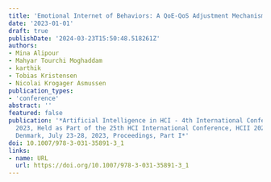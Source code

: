 ```yaml
---
title: 'Emotional Internet of Behaviors: A QoE-QoS Adjustment Mechanism'
date: '2023-01-01'
draft: true
publishDate: '2024-03-23T15:50:48.518261Z'
authors:
- Mina Alipour
- Mahyar Tourchi Moghaddam
- karthik
- Tobias Kristensen
- Nicolai Krogager Asmussen
publication_types:
- 'conference'
abstract: ''
featured: false
publication: '*Artificial Intelligence in HCI - 4th International Conference, AI-HCI
  2023, Held as Part of the 25th HCI International Conference, HCII 2023, Copenhagen,
  Denmark, July 23-28, 2023, Proceedings, Part I*'
doi: 10.1007/978-3-031-35891-3_1
links:
- name: URL
  url: https://doi.org/10.1007/978-3-031-35891-3_1
---
```


